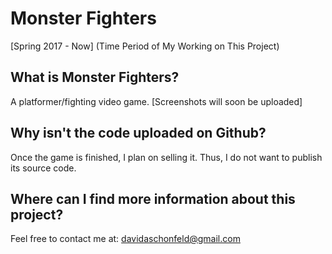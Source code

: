 # Monster Fighters
[Spring 2017 - Now] (Time Period of My Working on This Project)

## What is Monster Fighters?
A platformer/fighting video game.
[Screenshots will soon be uploaded]

## Why isn't the code uploaded on Github?
Once the game is finished, I plan on selling it. Thus, I do not want to publish its source code.

## Where can I find more information about this project?
Feel free to contact me at: davidaschonfeld@gmail.com
